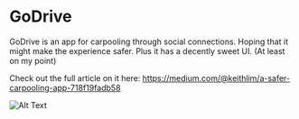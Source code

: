 # GoDrive

GoDrive is an app for carpooling through social connections. Hoping that it might make the experience safer.
Plus it has a decently sweet UI. (At least on my point)

Check out the full article on it here:
https://medium.com/@keithlim/a-safer-carpooling-app-718f19fadb58

![Alt Text](https://github.com/{user}/{repo}/raw/master/media/godrive1.gif)

